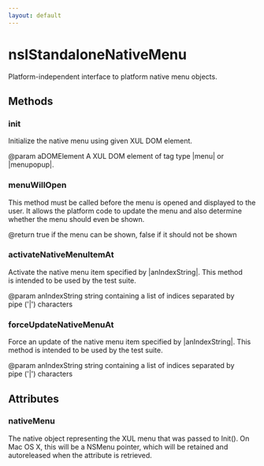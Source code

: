 ```yaml
---
layout: default
---
```


# nsIStandaloneNativeMenu #
  
Platform-independent interface to platform native menu objects.  
  

## Methods ##

### init ###
  
Initialize the native menu using given XUL DOM element.  
  
@param aDOMElement A XUL DOM element of tag type |menu| or |menupopup|.  
  

### menuWillOpen ###
  
This method must be called before the menu is opened and displayed to the  
user. It allows the platform code to update the menu and also determine  
whether the menu should even be shown.  
  
@return true if the menu can be shown, false if it should not be shown  
  

### activateNativeMenuItemAt ###
  
Activate the native menu item specified by |anIndexString|. This method  
is intended to be used by the test suite.  
  
@param anIndexString string containing a list of indices separated by  
       pipe ('|') characters  
  

### forceUpdateNativeMenuAt ###
  
Force an update of the native menu item specified by |anIndexString|. This  
method is intended to be used by the test suite.  
  
@param anIndexString string containing a list of indices separated by  
       pipe ('|') characters  
  

## Attributes ##

### nativeMenu ###
  
The native object representing the XUL menu that was passed to Init(). On  
Mac OS X, this will be a NSMenu pointer, which will be retained and  
autoreleased when the attribute is retrieved.  
  
